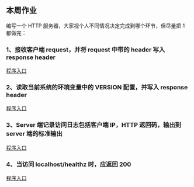 
## 本周作业

编写一个 HTTP 服务器，大家视个人不同情况决定完成到哪个环节，但尽量把 1 都做完：

### 1、接收客户端 request，并将 request 中带的 header 写入 response header
[程序入口](01_request/main.go)

### 2、读取当前系统的环境变量中的 VERSION 配置，并写入 response header
[程序入口](02_version/main.go)

### 3、Server 端记录访问日志包括客户端 IP，HTTP 返回码，输出到 server 端的标准输出
[程序入口](01_request/main.go)

### 4、当访问 localhost/healthz 时，应返回 200
[程序入口](04_healthz/main.go)